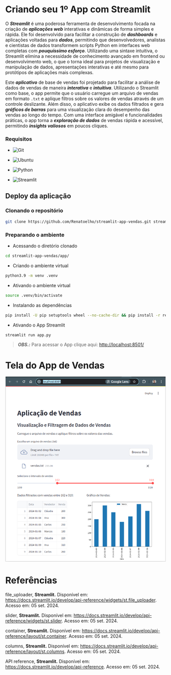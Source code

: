 # Criando seu 1º App com Streamlit 

O ***Streamlit*** é uma poderosa ferramenta de desenvolvimento focada na criação de ***aplicações web*** interativas e dinâmicas de forma simples e rápida. Ele foi desenvolvido para facilitar a construção de ***dashboards*** e aplicações voltadas para ***dados***, permitindo que desenvolvedores, analistas e cientistas de dados transformem scripts Python em interfaces web completas com ***pouquíssimo esforço***. Utilizando uma sintaxe intuitiva, o Streamlit elimina a necessidade de conhecimento avançado em frontend ou desenvolvimento web, o que o torna ideal para projetos de visualização e manipulação de dados, apresentações interativas e até mesmo para protótipos de aplicações mais complexas.

Este ***aplicativo*** de base de vendas foi projetado para facilitar a análise de dados de vendas de maneira ***interativa*** e ***intuitiva***. Utilizando o Streamlit como base, o app permite que o usuário carregue um arquivo de vendas em formato ```.txt``` e aplique filtros sobre os valores de vendas através de um controle deslizante. Além disso, o aplicativo exibe os dados filtrados e gera ***gráficos de barras*** para uma visualização clara do desempenho das vendas ao longo do tempo. Com uma interface amigável e funcionalidades práticas, o app torna a ***exploração de dados*** de vendas rápida e acessível, permitindo ***insights valiosos*** em poucos cliques.

<!--
https://www.youtube.com/@renato-coelho

# Apresentação em vídeo

<p align="center">
  <a href="https://www.youtube.com/@renato-coelho" target="_blank"><img src="thumbnail/Streamlit-App-Vendas.png" alt="Vídeo de apresentação"></a>
</p>
-->

### Requisitos

+ ![Git](https://img.shields.io/badge/Git-2.25.1%2B-E3E3E3)

+ ![Ubuntu](https://img.shields.io/badge/Ubuntu-20.04%2B-E3E3E3)

+ ![Python](https://img.shields.io/badge/Python-3.9%2B-E3E3E3)

+ ![Streamlit](https://img.shields.io/badge/Streamlit-1.38.0-E3E3E3)


## Deploy da aplicação


### Clonando o repositório

```bash
git clone https://github.com/Renatoelho/streamlit-app-vendas.git streamlit-app-vendas
```


### Preparando o ambiente

+ Acessando o diretório clonado
```bash
cd streamlit-app-vendas/app/
```

+ Criando o ambiente virtual
```bash
python3.9 -m venv .venv
```

+ Ativando o ambiente virtual
```bash
source .venv/bin/activate
```

+ Instalando as dependências
```bash
pip install -U pip setuptools wheel --no-cache-dir && pip install -r requirements.txt --no-cache-dir
```

+ Ativando o App Streamlit
```bash
streamlit run app.py
```

> ***OBS.:*** Para acessar o App clique aqui: [http://localhost:8501/](http://localhost:8501/)

# Tela do App de Vendas

<p align="center">
  <img src="imagens/app/tela-app.png" alt="Tela do App de Vendas"></a>
</p>

# Referências

file_uploader, **Streamlit.** Disponível em: <https://docs.streamlit.io/develop/api-reference/widgets/st.file_uploader>. Acesso em: 05 set. 2024.

slider, **Streamlit.** Disponível em: <https://docs.streamlit.io/develop/api-reference/widgets/st.slider>. Acesso em: 05 set. 2024.

container, **Streamlit.** Disponível em: <https://docs.streamlit.io/develop/api-reference/layout/st.container>. Acesso em: 05 set. 2024.

columns, **Streamlit.** Disponível em: <https://docs.streamlit.io/develop/api-reference/layout/st.columns>. Acesso em: 05 set. 2024.

API reference, **Streamlit.** Disponível em: <https://docs.streamlit.io/develop/api-reference>. Acesso em: 05 set. 2024.
